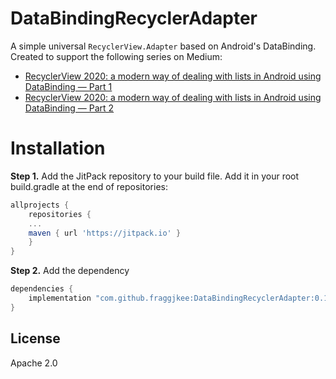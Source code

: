 # DataBindingRecyclerAdapter
A simple universal `RecyclerView.Adapter` based on Android's DataBinding. Created to support the following series on Medium:
- [RecyclerView 2020: a modern way of dealing with lists in Android using DataBinding — Part 1](https://medium.com/@fraggjkee/recyclerview-2020-a-modern-way-of-dealing-with-lists-in-android-using-databinding-d97abf5fb55f)
- [RecyclerView 2020: a modern way of dealing with lists in Android using DataBinding — Part 2](https://medium.com/@fraggjkee/recyclerview-2020-a-modern-way-of-dealing-with-lists-in-android-using-databinding-d97abf5fb55f)

# Installation
**Step 1.** Add the JitPack repository to your build file. Add it in your root build.gradle at the end of repositories:
```gradle
allprojects {
    repositories {
	...
	maven { url 'https://jitpack.io' }
    }
}
```
**Step 2.** Add the dependency
```gradle
dependencies {
    implementation "com.github.fraggjkee:DataBindingRecyclerAdapter:0.1"
}
```
License
----
Apache 2.0
